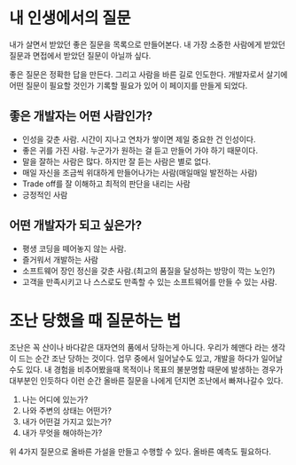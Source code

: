 # 내 인생에서의 질문

내가 살면서 받았던 좋은 질문을 목록으로 만들어본다.
내 가장 소중한 사람에게 받았던 질문과 면접에서 받았던 질문이 아닐까 싶다.

좋은 질문은 정확한 답을 만든다. 그리고 사람을 바른 길로 인도한다. 
개발자로서 살기에 어떤 질문이 필요할 것인가 기록할 필요가 있어 이 페이지를 만들게 되었다.

## 좋은 개발자는 어떤 사람인가?
* 인성을 갖춘 사람. 시간이 지나고 연차가 쌓이면 제일 중요한 건 인성이다. 
* 좋은 귀를 가진 사람. 누군가가 원하는 걸 듣고 만들어 가야 하기 때문이다.
* 말을 잘하는 사람은 많다. 하지만 잘 듣는 사람은 별로 없다. 
* 매일 자신을 조금씩 위대하게 만들어나가는 사람(매일매일 발전하는 사람)
* Trade off를 잘 이해하고 최적의 판단을 내리는 사람
* 긍정적인 사람

## 어떤 개발자가 되고 싶은가?
* 평생 코딩을 떼어놓지 않는 사람. 
* 즐거워서 개발하는 사람
* 소프트웨어 장인 정신을 갖춘 사람.(최고의 품질을 달성하는 방망이 깍는 노인?)
* 고객을 만족시키고 나 스스로도 만족할 수 있는 소프트웨어를 만들 수 있는 사람.

# 조난 당했을 때 질문하는 법

조난은 꼭 산이나 바다같은 대자연의 품에서 당하는게 아니다. 우리가 헤맨다 라는 생각이 드는 순간 조난 당하는 것이다.
업무 중에서 일어날수도 있고, 개발을 하다가 일어날 수도 있다. 내 경험을 비추어봤을때 목적이나 목표의 불분명함 때문에 발생하는 경우가 대부분인 인듯하다
이런 순간 올바른 질문을 나에게 던지면 조난에서 빠져나갈수 있다.

1. 나는 어디에 있는가?
2. 나와 주변의 상태는 어떤가?
3. 내가 어떤걸 가지고 있는가?
4. 내가 무엇을 해야하는가?

위 4가지 질문으로 올바른 가설을 만들고 수행할 수 있다.  올바른 예측도 필요하다.

